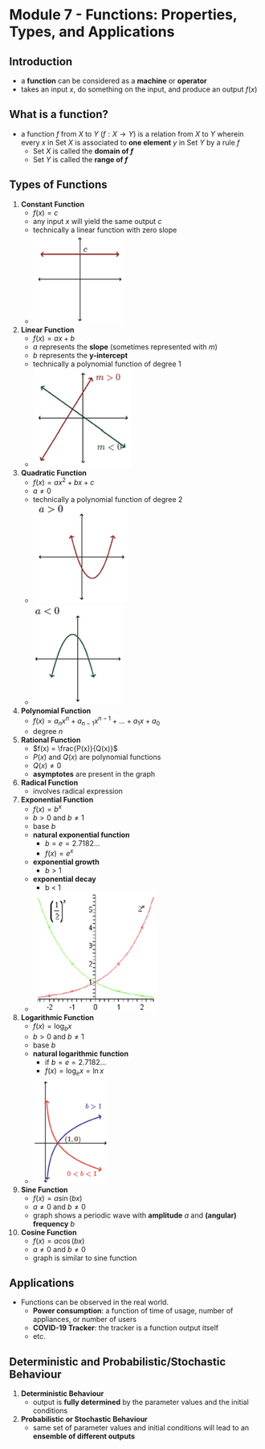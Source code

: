 # Module 7 - Functions: Properties, Types, and Applications
## Introduction
- a **function** can be considered as a **machine** or **operator**
- takes an input $x$, do something on the input, and produce an output $f(x)$
## What is a function?
- a function $f$ from $X$ to $Y$ ($f: X \rightarrow Y$) is a relation from $X$ to $Y$ wherein every $x$ in Set $X$ is associated to **one element** $y$ in Set $Y$ by a rule $f$
	- Set $X$ is called the **domain of $f$**
	- Set $Y$ is called the **range of $f$**
## Types of Functions
1. **Constant Function**
	- $f(x) = c$
	- any input $x$ will yield the same output $c$
	- technically a linear function with zero slope
	- ![](./_attachments/Pasted%20image%2020240425152557.png)
2. **Linear Function**
	- $f(x) = ax + b$
	- $a$ represents the **slope** (sometimes represented with $m$)
	- $b$ represents the **y-intercept**
	- technically a polynomial function of degree 1
	- ![](_attachments/Pasted%20image%2020240425152902.png)
3. **Quadratic Function**
	- $f(x) = ax^2 + bx + c$
	- $a \neq 0$
	- technically a polynomial function of degree 2
	- ![](_attachments/Pasted%20image%2020240425153131.png)
	- ![](_attachments/Pasted%20image%2020240425153141.png)
4. **Polynomial Function**
	- $f(x) = a_nx^n + a_{n-1}x^{n-1} + ... + a_1x + a_0$
	- degree $n$
5. **Rational Function**
	- $f(x) = \frac{P(x)}{Q(x)}$
	- $P(x)$ and $Q(x)$ are polynomial functions
	- $Q(x) \neq 0$
	- **asymptotes** are present in the graph
6. **Radical Function**
	- involves radical expression
7. **Exponential Function**
	- $f(x) = b^x$
	- $b >0$ and $b \neq 1$
	- base $b$
	- **natural exponential function** 
		- $b = e = 2.7182...$
		- $f(x) = e^x$
	- **exponential growth**
		- $b > 1$
	- **exponential decay**
		- b < 1
	- ![](_attachments/Pasted%20image%2020240425154434.png)
8. **Logarithmic Function**
	- $f(x) = \log_bx$
	- $b > 0$ and $b \neq 1$
	- base $b$
	- **natural logarithmic function**
		- if $b = e = 2.7182...$
		- $f(x) = \log_e x = \ln x$
	- ![](_attachments/Pasted%20image%2020240425155133.png)
9. **Sine Function**
	- $f(x) = a\sin(bx$)
	- $a \neq 0$ and $b \neq 0$
	- graph shows a periodic wave with **amplitude** $a$ and **(angular) frequency** $b$
10. **Cosine Function**
	- $f(x) = a\cos(bx)$
	- $a \neq 0$ and $b \neq 0$
	- graph is similar to sine function
## Applications
- Functions can be observed in the real world.
	- **Power consumption**: a function of time of usage, number of appliances, or number of users
	- **COVID-19 Tracker**: the tracker is a function output itself
	- etc.
## Deterministic and Probabilistic/Stochastic Behaviour
1. **Deterministic Behaviour**
	- output is **fully determined** by the parameter values and the initial conditions
2. **Probabilistic or Stochastic Behaviour**
	- same set of parameter values and initial conditions will lead to an **ensemble of different outputs**